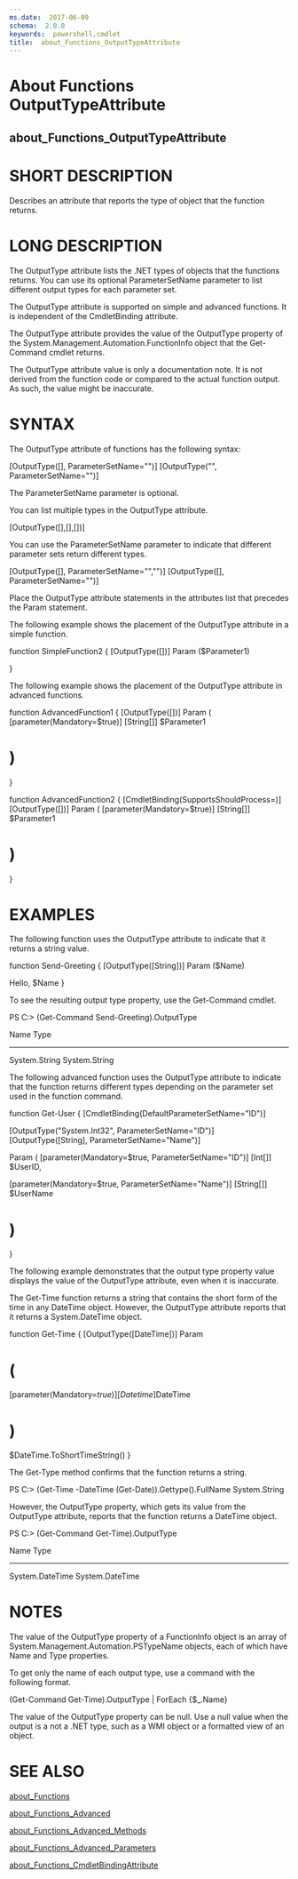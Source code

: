 ```yaml
---
ms.date:  2017-06-09
schema:  2.0.0
keywords:  powershell,cmdlet
title:  about_Functions_OutputTypeAttribute
---
```


# About Functions OutputTypeAttribute
## about_Functions_OutputTypeAttribute


# SHORT DESCRIPTION

Describes an attribute that reports the type of object that the function
returns.

# LONG DESCRIPTION

The OutputType attribute lists the .NET types of objects that the functions
returns. You can use its optional ParameterSetName parameter to list different
output types for each parameter set.

The OutputType attribute is supported on simple and advanced functions. It is
independent of the CmdletBinding attribute.

The OutputType attribute provides the value of the OutputType property of the
System.Management.Automation.FunctionInfo object that the Get-Command cmdlet
returns.

The OutputType attribute value is only a documentation note. It is not derived
from the function code or compared to the actual function output. As such, the
value might be inaccurate.

# SYNTAX

The OutputType attribute of functions has the following syntax:

[OutputType([<TypeLiteral>], ParameterSetName="<Name>")]
[OutputType("<TypeNameString>", ParameterSetName="<Name>")]

The ParameterSetName parameter is optional.

You can list multiple types in the OutputType attribute.

[OutputType([<Type1>],[<Type2>],[<Type3>])]

You can use the ParameterSetName parameter to indicate that different
parameter sets return different types.

[OutputType([<Type1>], ParameterSetName="<Set1>","<Set2>")]
[OutputType([<Type2>], ParameterSetName="<Set3>")]

Place the OutputType attribute statements in the attributes list that precedes
the Param statement.

The following example shows the placement of the OutputType attribute in a
simple function.

function SimpleFunction2
{
[OutputType([<Type>])]
Param ($Parameter1)

<function body>
}

The following example shows the placement of the OutputType attribute in
advanced functions.

function AdvancedFunction1
{
[OutputType([<Type>])]
Param (
[parameter(Mandatory=$true)]
[String[]]
$Parameter1
# )


<function body>
}

function AdvancedFunction2
{
[CmdletBinding(SupportsShouldProcess=<Boolean>)]
[OutputType([<Type>])]
Param (
[parameter(Mandatory=$true)]
[String[]]
$Parameter1
# )


<function body>
}

# EXAMPLES


The following function uses the OutputType attribute to indicate that it returns
a string value.

function Send-Greeting
{
[OutputType([String])]
Param ($Name)

Hello, $Name
}

To see the resulting output type property, use the Get-Command cmdlet.

PS C:> (Get-Command Send-Greeting).OutputType

Name                                               Type
----                                               ----
System.String                                      System.String

The following advanced function uses the OutputType attribute to indicate that
the function returns different types depending on the parameter set used in the
function command.

function Get-User
{
[CmdletBinding(DefaultParameterSetName="ID")]

[OutputType("System.Int32", ParameterSetName="ID")]
[OutputType([String], ParameterSetName="Name")]

Param (
[parameter(Mandatory=$true, ParameterSetName="ID")]
[Int[]]
$UserID,

[parameter(Mandatory=$true, ParameterSetName="Name")]
[String[]]
$UserName
# )


<function body>
}

The following example demonstrates that the output type property value
displays the value of the OutputType attribute, even when it is inaccurate.

The Get-Time function returns a string that contains the short form of
the time in any DateTime object. However, the OutputType attribute reports
that it returns a System.DateTime object.

function Get-Time
{
[OutputType([DateTime])]
Param
# (

[parameter(Mandatory=$true)]
[Datetime]$DateTime
# )

$DateTime.ToShortTimeString()
}

The Get-Type method confirms that the function returns a string.

PS C:> (Get-Time -DateTime (Get-Date)).Gettype().FullName
System.String

However, the OutputType property, which gets its value from the OutputType
attribute, reports that the function returns a DateTime object.

PS C:> (Get-Command Get-Time).OutputType

Name                                      Type
----                                      ----
System.DateTime                           System.DateTime

# NOTES

The value of the OutputType property of a FunctionInfo object is an array of
System.Management.Automation.PSTypeName objects, each of which have Name and
Type properties.

To get only the name of each output type, use a command with the following
format.

(Get-Command Get-Time).OutputType | ForEach {$_.Name}

The value of the OutputType property can be null. Use a null value when
the output is a not a .NET type, such as a WMI object or a formatted view
of an object.

# SEE ALSO

[about_Functions](about_Functions.md)

[about_Functions_Advanced](about_Functions_Advanced.md)

[about_Functions_Advanced_Methods](about_Functions_Advanced_Methods.md)

[about_Functions_Advanced_Parameters](about_Functions_Advanced_Parameters.md)

[about_Functions_CmdletBindingAttribute](about_Functions_CmdletBindingAttribute.md)

